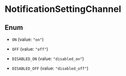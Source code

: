 

# NotificationSettingChannel

## Enum


* `ON` (value: `"on"`)

* `OFF` (value: `"off"`)

* `DISABLED_ON` (value: `"disabled_on"`)

* `DISABLED_OFF` (value: `"disabled_off"`)



